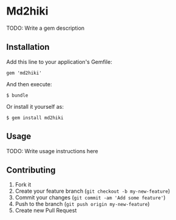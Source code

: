 # Md2hiki

TODO: Write a gem description

## Installation

Add this line to your application's Gemfile:

    gem 'md2hiki'

And then execute:

    $ bundle

Or install it yourself as:

    $ gem install md2hiki

## Usage

TODO: Write usage instructions here

## Contributing

1. Fork it
2. Create your feature branch (`git checkout -b my-new-feature`)
3. Commit your changes (`git commit -am 'Add some feature'`)
4. Push to the branch (`git push origin my-new-feature`)
5. Create new Pull Request
